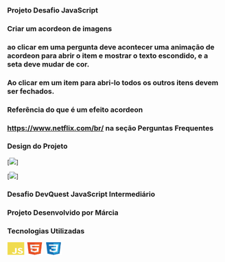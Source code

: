 ### Projeto Desafio JavaScript
### Criar um acordeon de imagens

### ao clicar em uma pergunta deve acontecer  uma animação de acordeon para abrir o item e mostrar o texto escondido, e a seta deve mudar de cor.
### Ao clicar em um item para abri-lo todos os outros itens devem ser fechados.
### Referência do que é um efeito acordeon
### https://www.netflix.com/br/ na seção Perguntas Frequentes

### Design do Projeto

[<img src="src/img/projeto.png">]

[<img src="src/img/tela-projeto-desafio-slider.gif">]


### Desafio DevQuest JavaScript Intermediário

### Projeto Desenvolvido por Márcia

### Tecnologias Utilizadas

 <img align="center" alt="Js" height="30" width="40" src="https://raw.githubusercontent.com/devicons/devicon/master/icons/javascript/javascript-plain.svg">
    
  <img align="center" alt="HTML" height="30" width="40" src="https://raw.githubusercontent.com/devicons/devicon/master/icons/html5/html5-original.svg">
  <img align="center" alt="CSS" height="30" width="40" src="https://raw.githubusercontent.com/devicons/devicon/master/icons/css3/css3-original.svg">
